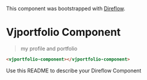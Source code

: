 This component was bootstrapped with [Direflow](https://direflow.io).

# Vjportfolio Component
> my profile and portfolio

```html
<vjportfolio-component></vjportfolio-component>
```

Use this README to describe your Direflow Component